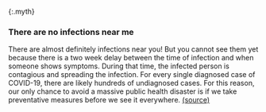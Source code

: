 {:.myth}
### There are no infections near me

There are almost definitely infections near you! But you cannot see them yet because there is a two
week delay between the time of infection and when someone shows symptoms. During that time, the
infected person is contagious and spreading the infection. For every single diagnosed case of
COVID-19, there are likely hundreds of undiagnosed cases. For this reason, our only chance to avoid
a massive public health disaster is if we take preventative measures before we see it everywhere.
[(source)](https://www.cnn.com/2020/03/14/health/coronavirus-asymptomatic-spread/index.html)
